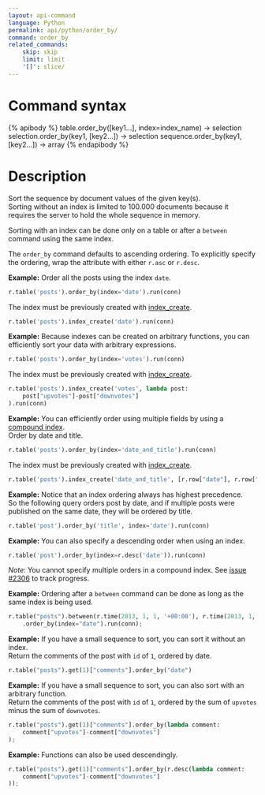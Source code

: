 ```yaml
---
layout: api-command
language: Python
permalink: api/python/order_by/
command: order_by
related_commands:
    skip: skip
    limit: limit
    '[]': slice/
---
```


# Command syntax #

{% apibody %}
table.order_by([key1...], index=index_name) -> selection<stream>
selection.order_by(key1, [key2...]) -> selection<array>
sequence.order_by(key1, [key2...]) -> array
{% endapibody %}

# Description #

Sort the sequence by document values of the given key(s).   
Sorting without an index is limited to 100.000 documents because it requires the server to hold
the whole sequence in memory.

Sorting with an index can be done only on a table or after a `between` command using the same index.

The `order_by` command defaults to ascending ordering. To explicitly specify the ordering, wrap the attribute with either `r.asc` or
`r.desc`.


__Example:__ Order all the posts using the index `date`.   

```py
r.table('posts').order_by(index='date').run(conn)
```

The index must be previously created with [index_create](/api/python/index_create/).

```py
r.table('posts').index_create('date').run(conn)
```


__Example:__ Because indexes can be created on arbitrary functions, you can efficiently
sort your data with arbitrary expressions.

```py
r.table('posts').order_by(index='votes').run(conn)
```

The index must be previously created with [index_create](/api/python/index_create/).

```py
r.table('posts').index_create('votes', lambda post:
    post["upvotes"]-post["downvotes"]
).run(conn)
```

__Example:__ You can efficiently order using multiple fields by using a
[compound index](http://www.rethinkdb.com/docs/secondary-indexes/python/).  
Order by date and title.

```py
r.table('posts').order_by(index='date_and_title').run(conn)
```

The index must be previously created with [index_create](/api/python/index_create/).

```py
r.table('posts').index_create('date_and_title', [r.row["date"], r.row["title"]]).run(conn)
```

__Example:__ Notice that an index ordering always has highest precedence.    
So the following query orders post by date, and if multiple posts were published on the
same date, they will be ordered by title.

```py
r.table('post').order_by('title', index='date').run(conn)
```

__Example:__ You can also specify a descending order when using an index.

```py
r.table('post').order_by(index=r.desc('date')).run(conn)
```

_Note_: You cannot specify multiple orders in a compound index. See [issue #2306](https://github.com/rethinkdb/rethinkdb/issues/2306)
to track progress.


__Example:__ Ordering after a `between` command can be done as long as the same index is being used.

```py
r.table("posts").between(r.time(2013, 1, 1, '+00:00'), r.time(2013, 1, 1, '+00:00'), index="date")
    .order_by(index="date").run(conn);
```

__Example:__ If you have a small sequence to sort, you can sort it without an index.   
Return the comments of the post with `id` of `1`, ordered by date.

```py
r.table("posts").get(1)["comments"].order_by("date")
```

__Example:__ If you have a small sequence to sort, you can also sort with an arbitrary function.   
Return the comments of the post with `id` of `1`, ordered by the sum of `upvotes` minus the sum of `downvotes`.

```py
r.table("posts").get(1)["comments"].order_by(lambda comment:
    comment["upvotes"]-comment["downvotes"]
);
```

__Example:__ Functions can also be used descendingly.

```py
r.table("posts").get(1)["comments"].order_by(r.desc(lambda comment:
    comment["upvotes"]-comment["downvotes"]
));
```


